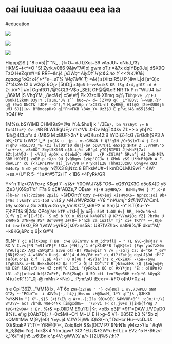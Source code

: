# oai iuuiuaa oaaauu eea iaa

<wd-tags>#education</wd-tags>

![](img/kodim13.avif)

![](img/kodim04.avif)

![](img/kodim03.avif)

Higpp@S.[ "8 c=5)|" "N_ , }I=O~ dJ l}Xoj+39 vA:rJU~ oNbJ_/3\ HKMS~t<^*O "S! Zyrk.v086 9&jw"7#]o! gwm oT,r =&7x dqIYBp0Juj d$X9Q TzQ HeZqr)#(=8 RRF~&r.j4 ;}_DWq^  _A_\yDY H{c&3.no Y <<%4)K!&) zqaaxg"oQt o1{ v*"e=\_sT% 'MqTMK T; =&_{( s{XItzIR5U P }liw L|d [a^Q)x Z*t4s2e C! b w2q3 6O;> ]5t)D[j `xJ@o6 h~v>&mikS KB fSg 4r4,g!0Z :d # -Zj.K`V^ | #o| GghRO1 /@%C[3-V$o _SE([ GF@@&cf! NR Tk P n "WUJ4 k# _86XM |S VhgYM, ,8ec!&z| cS# #f\| Pk X!zcI& X8mq o@\ T`bhgPve ,q'EU UoUk(i2kOM 03y!Y ;[s;m,'J% z`` bUo=/~ d= )Z7WD q( _L^TBDV; }~wuD,{@' q@ )9uG DNCT& !JD# --G'[,Y M,a#16p r'xCfZL-nf KyRE@_ 6Il@Q |2e+$U80j5 uMJ 6J|||w- B"BmospH<9 g[^Fn<FKB \84m_Y> Uz3$J E pFwi!4& mS5|5dG} `!rQ4)`#z

1M%s\\ b$)YiMB CHM[9s9=@a IY.&.$hu1j k ' /3E`W/, bn %?s6yt ;= E I=f41t=*} Qz.;5`B RLWLRgUE;v mx^Vk J>Dv MgTX4kv Z1:+> x yb[YC 'Bh@4CLp"s d.(M&G M zBUF>2n* k wQ)!uz42:B hYDi)Z-1cG /ErGdh{9P3 A 5K]-O'#  txWC^T_P` jo(J&_u  jp . m~rGMK&N f Q?'gIN /O+3$1mT~4 j CcU Y!qh0 Fm5L3V3_*& \zI lv)D$^$0 du!j-oA pDB\*@si eGx$g:$Ht# 2 .;vrHR\'o 'xr+~vk_ >S=0&" Z=yt5Xt6N n$0.i;%s zB'g4 yTC|RIF81 J]vHaP{7al 8Zt|ptW}J- | <%lUj #pQX x Qtebd{t M#H3  .{P xISlV$^ 5Rva^j #J 2=B-M7A SBM_HYOfE] zoEP.p +X/n 9U_{vQBqvv 1zWp'CCJw i GMnN_z&S U*N>Pf@Vh A F-deALLr" cU {<)IRnIPPw TI]_lS(/y9 @ V'yRT)L28 ThhHz3JzWU Uo%g+w cD3 0d4uZp 5 eD yCf%e@r Y`@X3 8;Nzc 8 BTksMU#~1 kmDQLMU9w? ^ 4Wr :+sa.*(U" R 5- ^! aA^#5T2\ iT <`lB6 <4FyRk/GR

Y<^n TIz>CWFc<z K$gd 7 -s}&+   Y0OW.J7&$ "O6~ xQ6YQX3G d5o&4)D y5 ;Ze3 \K69pT'd" F?a 9 qE#"ABZs,7 OB`EGP F$-H 2@HBG/x  BsHm;NAe } 7j,o-B F}b=a? !G}:?zi$We 2p2iG `~@DOntY qoy` @=F0>$uj xisHVoK6~ Npnzc:soi 9b+  }*Gs )v&m$Y xt1-IbU vn]`*$ y >M IrNVRz6Iz +Y8  * hVUm|^ $@!W7WrCmL 16*y soSm a,Gx zdD/vuGo ye_VmS Cf7_s69P2 m Sm)|J ~Y'%T(Ku- Y-F}hPTf& 9|2do OP`C@]%M kTF q7$`H| ]y $uE|$`n SbM 1uOU 6<} RR_ H+2n'Nr<t B,fV gZ v^]I~f}B-  S m5 b YX o_69z\4 k4%@F&? @ K?*V/nA$Oq fZ] ?brRa U Z4AM/G 3?NF@e P5* Uo^0W#@ J#(0~ F'nzk 2a 1u2tl* Tj' ci+ TKYr* =~,K@e fd tew` {Vk0_F9  '(wtW >yrRQ ]s0/>ns5& : U87(VZ!Ib< naI99%/lF dkut"M/ +k8KG;&Pc q 6|x G#"4

6LN^ `T gC H[ltkOop T!B8  c>e B7En"mv 6 M_3d"Xfl| = " (L G\C=jk@jaY v RX V I.>s|*N "=91nYP|F !XLx }*H],y'1 #^pXt4P*B fq@K}t=t {Fqv yas?zX0m hY#U[qcZ> A@3 c5WqU^a S3vn ot[-B! POwswpiT Y /v ;-zG]j Cz: d~^X# ^_6Y* ]NN{#2o+} 4 wf8VCh U~o$- d8']4 d-W>/F# r>^ c\ d1?)Z<t[q dgsLJ$9d iM"7 !W{6#;o'Es k,f  ?,pE 4}/'| O 0[y8 j 4SY)aj]rs c_<6xEHXF -\SW~/$yw lYgK3ARs a~EL B=kx0sQ[KJ Qa !)^ z O|[J QD"l^7 R }N5mzhMk \Q |$eW}o@#; %O DBf lGQ|sfX!>+ 4Z :r#|"C 1ZcL 'YyFdRvi QC x( #>Y*jn; "E:: o[8Pn)O (3l a?j[u~bv4 bf$!ZxF+P, EeR{2kqQ: U 5O ctL fen"5qw86H +zQi*G kOyg`3 !4)u }cR"! )"_0j-@ mMn ><Ne} _  ;P;m:\sU tEex r=-#FO o[hU+0z +j

h e Cpi'36Z\ _"\fM18 b , 4T 6o z`9F{32TWB ' '} cw}DK] L o\,73wPLU $NR G"2y ~-"PCbY^m  i dXV9:|-, hL}j]6w.no zH@DwoM_ 1*Y qf^}k ,QJHX0 PwY`&N(` m ^( X"-,$}S [<j!\I% g W+v.-);I?a 9D)wOE( &4WVUP<8^" :cJm;(+/\) B*J\V= acT 7b"dL W6Fc4Nk [imgxdU&=  '7S>Vi !< c!,j0+s }|iHb{fPWg 7 t@C<t2w0#< !|Er. ` %r& =p.OIlDM E9u'R] |Kr, <oBx q3]F *9f"=DAW .I/VDuD0 8%}L e')g j:0Ab7Dj : / -0x$M(~O^! M~U_E H>g~5 V?- 085]Z b3 %"5b z|<QM#1Mw M[9y]e0} Y=y~j4 VJ?A%jWk iQhS(~n,f DcHcr Hu--vcDJU: !X#$bakP ?':T(= YiR@{F}<, Zoiq8xH SSs[DCV P7 9NrN1s yMxz>?!u ' #qW A_3;$@o ?o;). tok$<4 YIm )gwr!`3C! ^EUz&*2W^u E:fLz x EVz ^5 H-$6zv! k,)'6/Fhl jh5 _v6{BnIx \p4V; gWWX/ a/> [{2Uj%5 /;h}?
